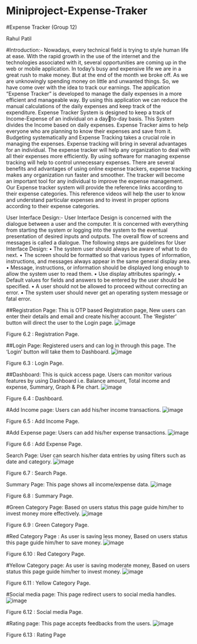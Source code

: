 # Miniproject-Expense-Traker

#Expense Tracker (Group 12)

Rahul Patil

#Introduction:-
Nowadays, every technical field is trying to style human life at ease. With the rapid growth in the
use of the internet and the technologies associated with it, several opportunities are coming up in the 
web or mobile application. In today’s busy and expensive life we are in a great rush to make 
money. But at the end of the month we broke off. As we are unknowingly spending money on little 
and unwanted things. So, we have come over with the idea to track our earnings. The application 
“Expense Tracker” is developed to manage the daily expenses in a more efficient and manageable 
way. By using this application we can reduce the manual calculations of the daily expenses and 
keep track of the expenditure.
Expense Tracker System is designed to keep a track of Income-Expense of an individual on a dayto-day basis. This System divides the Income based on daily expenses. Expense Tracker aims to 
help everyone who are planning to know their expenses and save from it.
Budgeting systematically and Expense Tracking takes a crucial role in managing the expenses. 
Expense tracking will bring in several advantages for an individual. The expense tracker will help 
any organization to deal with all their expenses more efficiently. By using software for managing 
expense tracking will help to control unnecessary expenses. There are several benefits and 
advantages of using online expense trackers, expense tracking makes any organization run faster 
and smoother.
The tracker will become an important tool for any individual to improve the expense management. 
Our Expense tracker system will provide the reference links according to their expense categories. 
This reference videos will help the user to know and understand particular expenses and to invest in 
proper options according to their expense categories.

User Interface Design:-
User Interface Design is concerned with the dialogue between a user and the computer. It is 
concerned with everything from starting the system or logging into the system to the eventual 
presentation of desired inputs and outputs. The overall flow of screens and messages is called a 
dialogue.
The following steps are guidelines for User Interface Design:
• The system user should always be aware of what to do next.
• The screen should be formatted so that various types of information, instructions, and messages 
always appear in the same general display area.
• Message, instructions, or information should be displayed long enough to allow the system user to 
read them.
• Use display attributes sparingly.
• Default values for fields and answers to be entered by the user should be specified.
• A user should not be allowed to proceed without correcting an error.
• The system user should never get an operating system message or fatal error.


##Registration Page: This is OTP based Registration page, New users can enter their 
details and email and create his/her account. The ‘Register’ button will direct the user to 
the Login page.
![image](https://user-images.githubusercontent.com/104321511/166704287-74cb541d-d235-4319-b26f-efeee8bc8b7b.png)

Figure 6.2 : Registration Page.

##Login Page: Registered users and can log in through this page. The ‘Login’ button will 
take them to Dashboard.
![image](https://user-images.githubusercontent.com/104321511/166704223-9a49cf55-55e9-403f-837d-20a2db17d681.png)

Figure 6.3 : Login Page.

##Dashboard: This is quick access page. Users can monitor various features by using 
Dashboard i.e. Balance amount, Total income and expense, Summary, Graph & Pie chart.
![image](https://user-images.githubusercontent.com/104321511/166704162-3f3770b1-a47a-47c6-9370-78da987b8e4c.png)

Figure 6.4 : Dashboard.

#Add Income page: Users can add his/her income transactions.
![image](https://user-images.githubusercontent.com/104321511/166704092-e04cae9c-abbe-409a-95c4-5204643e2934.png)

Figure 6.5 : Add Income Page.

#Add Expense page: Users can add his/her expense transactions.
![image](https://user-images.githubusercontent.com/104321511/166704001-6605de50-b332-4fe5-97b9-512da051e239.png)

Figure 6.6 : Add Expense Page.

Search Page: User can search his/her data entries by using filters such as date and 
category.
![image](https://user-images.githubusercontent.com/104321511/166703942-4f383f42-0c72-4177-8aeb-7768a21f773b.png)

Figure 6.7 : Search Page.

Summary Page: This page shows all income/expense data.
![image](https://user-images.githubusercontent.com/104321511/166703859-66dc9746-511c-4399-ba98-923eb226916a.png)

 Figure 6.8 : Summary Page.
 
#Green Category Page: Based on users status this page guide him/her to invest money 
more effectively.
![image](https://user-images.githubusercontent.com/104321511/166703762-d60f5012-dc2b-4b5e-a8fe-218ceb0c2c07.png)

Figure 6.9 : Green Category Page.

#Red Category Page : As user is saving less money, Based on users status this page guide him/her 
to save money.
![image](https://user-images.githubusercontent.com/104321511/166703679-7537aa0e-9050-4e35-896a-ad1e2e7bce32.png)


Figure 6.10 : Red Category Page.

#Yellow Category page: As user is saving moderate money, Based on users status this 
page guide him/her to invest money.
![image](https://user-images.githubusercontent.com/104321511/166703599-1ff71dbe-12f6-4655-83d6-1cb9a319db85.png)

Figure 6.11 : Yellow Category Page.

#Social media page: This page redirect users to social media handles.
![image](https://user-images.githubusercontent.com/104321511/166703550-efb0aa1c-8617-49d7-8b50-8adc1d529dc5.png)

Figure 6.12 : Social media Page.

#Rating page: This page accepts feedbacks from the users.
![image](https://user-images.githubusercontent.com/104321511/166703433-45729ba1-a655-41f9-aae6-4553797b4cac.png)


Figure 6.13 : Rating Page

